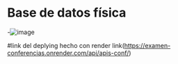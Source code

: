 

# Base de datos física 

-![image](https://github.com/jp123468/examen-conferencias/assets/85198103/a0041ba9-5549-4110-8012-640a1b0787c0)


#link del deplying hecho con render
link(https://examen-conferencias.onrender.com/api/apis-conf/)

